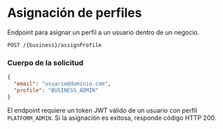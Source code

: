 # Asignación de perfiles

Endpoint para asignar un perfil a un usuario dentro de un negocio.

```
POST /{business}/assignProfile
```

### Cuerpo de la solicitud

```json
{
  "email": "usuario@dominio.com",
  "profile": "BUSINESS_ADMIN"
}
```

El endpoint requiere un token JWT válido de un usuario con perfil `PLATFORM_ADMIN`.
Si la asignación es exitosa, responde código HTTP 200.

